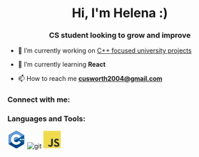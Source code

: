 <h1 align="center">Hi, I'm Helena :)</h1>
<h3 align="center">CS student looking to grow and improve</h3>

- 🔭 I’m currently working on [C++ focused university projects](https://github.com/h3l333/cpp-practicas)

- 🌱 I’m currently learning **React**

- 📫 How to reach me **cusworth2004@gmail.com**

<h3 align="left">Connect with me:</h3>
<p align="left">
</p>

<h3 align="left">Languages and Tools:</h3>
<p align="left">
<img src="https://raw.githubusercontent.com/devicons/devicon/master/icons/cplusplus/cplusplus-original.svg" alt="cplusplus" width="40" height="40"/>
<img src="https://www.vectorlogo.zone/logos/git-scm/git-scm-icon.svg" alt="git" width="40" height="40"/>
<img src="https://raw.githubusercontent.com/devicons/devicon/master/icons/javascript/javascript-original.svg" alt="javascript" width="40" height="40"/>
</p>

